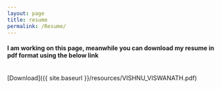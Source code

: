 ```yaml
---
layout: page
title: resume
permalink: /Resume/
---
```

#### I am working on this page, meanwhile you can download my resume in pdf format using the below link
<br>
[Download]({{ site.baseurl }}/resources/VISHNU_VISWANATH.pdf)

